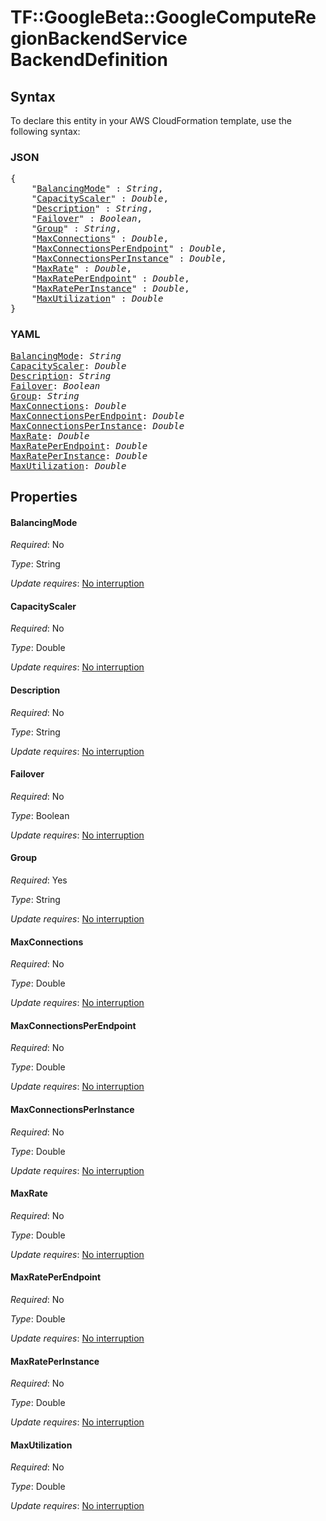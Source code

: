 # TF::GoogleBeta::GoogleComputeRegionBackendService BackendDefinition

## Syntax

To declare this entity in your AWS CloudFormation template, use the following syntax:

### JSON

<pre>
{
    "<a href="#balancingmode" title="BalancingMode">BalancingMode</a>" : <i>String</i>,
    "<a href="#capacityscaler" title="CapacityScaler">CapacityScaler</a>" : <i>Double</i>,
    "<a href="#description" title="Description">Description</a>" : <i>String</i>,
    "<a href="#failover" title="Failover">Failover</a>" : <i>Boolean</i>,
    "<a href="#group" title="Group">Group</a>" : <i>String</i>,
    "<a href="#maxconnections" title="MaxConnections">MaxConnections</a>" : <i>Double</i>,
    "<a href="#maxconnectionsperendpoint" title="MaxConnectionsPerEndpoint">MaxConnectionsPerEndpoint</a>" : <i>Double</i>,
    "<a href="#maxconnectionsperinstance" title="MaxConnectionsPerInstance">MaxConnectionsPerInstance</a>" : <i>Double</i>,
    "<a href="#maxrate" title="MaxRate">MaxRate</a>" : <i>Double</i>,
    "<a href="#maxrateperendpoint" title="MaxRatePerEndpoint">MaxRatePerEndpoint</a>" : <i>Double</i>,
    "<a href="#maxrateperinstance" title="MaxRatePerInstance">MaxRatePerInstance</a>" : <i>Double</i>,
    "<a href="#maxutilization" title="MaxUtilization">MaxUtilization</a>" : <i>Double</i>
}
</pre>

### YAML

<pre>
<a href="#balancingmode" title="BalancingMode">BalancingMode</a>: <i>String</i>
<a href="#capacityscaler" title="CapacityScaler">CapacityScaler</a>: <i>Double</i>
<a href="#description" title="Description">Description</a>: <i>String</i>
<a href="#failover" title="Failover">Failover</a>: <i>Boolean</i>
<a href="#group" title="Group">Group</a>: <i>String</i>
<a href="#maxconnections" title="MaxConnections">MaxConnections</a>: <i>Double</i>
<a href="#maxconnectionsperendpoint" title="MaxConnectionsPerEndpoint">MaxConnectionsPerEndpoint</a>: <i>Double</i>
<a href="#maxconnectionsperinstance" title="MaxConnectionsPerInstance">MaxConnectionsPerInstance</a>: <i>Double</i>
<a href="#maxrate" title="MaxRate">MaxRate</a>: <i>Double</i>
<a href="#maxrateperendpoint" title="MaxRatePerEndpoint">MaxRatePerEndpoint</a>: <i>Double</i>
<a href="#maxrateperinstance" title="MaxRatePerInstance">MaxRatePerInstance</a>: <i>Double</i>
<a href="#maxutilization" title="MaxUtilization">MaxUtilization</a>: <i>Double</i>
</pre>

## Properties

#### BalancingMode

_Required_: No

_Type_: String

_Update requires_: [No interruption](https://docs.aws.amazon.com/AWSCloudFormation/latest/UserGuide/using-cfn-updating-stacks-update-behaviors.html#update-no-interrupt)

#### CapacityScaler

_Required_: No

_Type_: Double

_Update requires_: [No interruption](https://docs.aws.amazon.com/AWSCloudFormation/latest/UserGuide/using-cfn-updating-stacks-update-behaviors.html#update-no-interrupt)

#### Description

_Required_: No

_Type_: String

_Update requires_: [No interruption](https://docs.aws.amazon.com/AWSCloudFormation/latest/UserGuide/using-cfn-updating-stacks-update-behaviors.html#update-no-interrupt)

#### Failover

_Required_: No

_Type_: Boolean

_Update requires_: [No interruption](https://docs.aws.amazon.com/AWSCloudFormation/latest/UserGuide/using-cfn-updating-stacks-update-behaviors.html#update-no-interrupt)

#### Group

_Required_: Yes

_Type_: String

_Update requires_: [No interruption](https://docs.aws.amazon.com/AWSCloudFormation/latest/UserGuide/using-cfn-updating-stacks-update-behaviors.html#update-no-interrupt)

#### MaxConnections

_Required_: No

_Type_: Double

_Update requires_: [No interruption](https://docs.aws.amazon.com/AWSCloudFormation/latest/UserGuide/using-cfn-updating-stacks-update-behaviors.html#update-no-interrupt)

#### MaxConnectionsPerEndpoint

_Required_: No

_Type_: Double

_Update requires_: [No interruption](https://docs.aws.amazon.com/AWSCloudFormation/latest/UserGuide/using-cfn-updating-stacks-update-behaviors.html#update-no-interrupt)

#### MaxConnectionsPerInstance

_Required_: No

_Type_: Double

_Update requires_: [No interruption](https://docs.aws.amazon.com/AWSCloudFormation/latest/UserGuide/using-cfn-updating-stacks-update-behaviors.html#update-no-interrupt)

#### MaxRate

_Required_: No

_Type_: Double

_Update requires_: [No interruption](https://docs.aws.amazon.com/AWSCloudFormation/latest/UserGuide/using-cfn-updating-stacks-update-behaviors.html#update-no-interrupt)

#### MaxRatePerEndpoint

_Required_: No

_Type_: Double

_Update requires_: [No interruption](https://docs.aws.amazon.com/AWSCloudFormation/latest/UserGuide/using-cfn-updating-stacks-update-behaviors.html#update-no-interrupt)

#### MaxRatePerInstance

_Required_: No

_Type_: Double

_Update requires_: [No interruption](https://docs.aws.amazon.com/AWSCloudFormation/latest/UserGuide/using-cfn-updating-stacks-update-behaviors.html#update-no-interrupt)

#### MaxUtilization

_Required_: No

_Type_: Double

_Update requires_: [No interruption](https://docs.aws.amazon.com/AWSCloudFormation/latest/UserGuide/using-cfn-updating-stacks-update-behaviors.html#update-no-interrupt)

